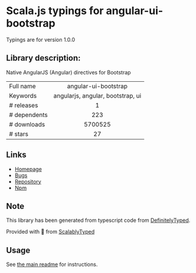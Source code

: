 
# Scala.js typings for angular-ui-bootstrap

Typings are for version 1.0.0

## Library description:
Native AngularJS (Angular) directives for Bootstrap

|                    |                 |
| ------------------ | :-------------: |
| Full name          | angular-ui-bootstrap |
| Keywords           | angularjs, angular, bootstrap, ui |
| # releases         | 1 |
| # dependents       | 223 |
| # downloads        | 5700525 |
| # stars            | 27 |

## Links
- [Homepage](http://angular-ui.github.io/bootstrap/)
- [Bugs](https://github.com/angular-ui/bootstrap/issues)
- [Repository](https://github.com/angular-ui/bootstrap)
- [Npm](https://www.npmjs.com/package/angular-ui-bootstrap)
    


## Note
This library has been generated from typescript code from [DefinitelyTyped](https://definitelytyped.org).

Provided with :purple_heart: from [ScalablyTyped](https://github.com/oyvindberg/ScalablyTyped)

## Usage
See [the main readme](../../readme.md) for instructions.


